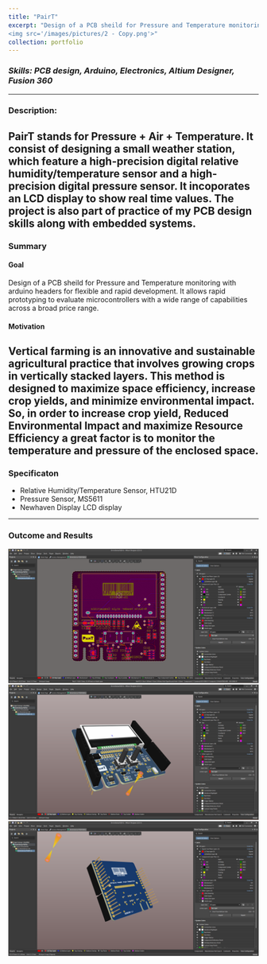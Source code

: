 ```yaml
---
title: "PairT"
excerpt: "Design of a PCB sheild for Pressure and Temperature monitoring with arduino headers for flexible and rapid development. It allows rapid prototyping to evaluate microcontrollers with a wide range of capabilities across a broad price range.
<img src='/images/pictures/2 - Copy.png'>"
collection: portfolio
---
```


### _Skills: PCB design, Arduino, Electronics, Altium Designer, Fusion 360_

****

### Description:

PairT stands for Pressure + Air + Temperature. It consist of designing a small weather station, which feature a high-precision digital relative humidity/temperature sensor and a high-precision digital pressure sensor. It incoporates an LCD display to show real time values. The project is also part of practice of my PCB design skills along with embedded systems.
---

### Summary 

#### Goal
Design of a PCB sheild for Pressure and Temperature monitoring with arduino headers for flexible and rapid development. It allows rapid prototyping to evaluate microcontrollers with a wide range of capabilities across a broad price range.

#### Motivation

Vertical farming is an innovative and sustainable agricultural practice that involves growing crops in vertically stacked layers. This method is designed to maximize space efficiency, increase crop yields, and minimize environmental impact. So, in order to increase crop yield, Reduced Environmental Impact and maximize Resource Efficiency a great factor is to monitor the temperature and pressure of the enclosed space.
---

### Specificaton
- Relative Humidity/Temperature Sensor, HTU21D
- Pressure Sensor, MS5611
- Newhaven Display LCD display
---

### Outcome and Results
<img src='/images/pictures/3.png'>
<img src='/images/pictures/2.png'>
<img src='/images/pictures/4.png'>

